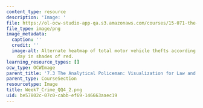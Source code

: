 ```yaml
---
content_type: resource
description: 'Image: '
file: https://ol-ocw-studio-app-qa.s3.amazonaws.com/courses/15-071-the-analytics-edge-spring-2017/be57802c07c0cabbef69146663aaec19_Week7_Crime_QQ4_2.png
file_type: image/png
image_metadata:
  caption: ''
  credit: ''
  image-alt: Alternate heatmap of total motor vehicle thefts according to time and
    day in shades of red.
learning_resource_types: []
ocw_type: OCWImage
parent_title: '7.3 The Analytical Policeman: Visualization for Law and Order'
parent_type: CourseSection
resourcetype: Image
title: Week7_Crime_QQ4_2.png
uid: be57802c-07c0-cabb-ef69-146663aaec19
---
```

